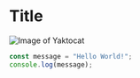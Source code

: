 # Title

![Image of Yaktocat](https://octodex.github.com/images/yaktocat.png)

```js
const message = "Hello World!";
console.log(message);
```

